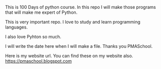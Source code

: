 This is 100 Days of python course. In this repo I will make those programs that will make me expert of Python.

This is very important repo. I love to study and learn programming languages. 

I also love Pyhton so much.

I will write the date here when I will make a file.
Thanks you PMASchool.

Here is my website url. You can find these on my website also.
https://pmaschool.blogspot.com

